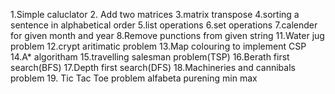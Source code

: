 1.Simple caluclator 
2. Add two matrices
3.matrix transpose 
4.sorting a sentence in alphabetical order
5.list operations
6.set operations 
7.calender for given month and year
8.Remove punctions from given string
11.Water jug problem 12.crypt aritimatic problem 13.Map colouring to implement CSP 14.A* algoritham 15.travelling salesman problem(TSP) 16.Berath first search(BFS) 17.Depth first search(DFS) 18.Machineries and cannibals problem 19. Tic Tac Toe problem
alfabeta purening
min max
